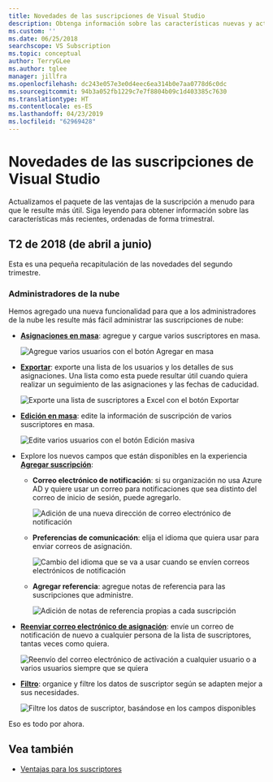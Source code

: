```yaml
---
title: Novedades de las suscripciones de Visual Studio
description: Obtenga información sobre las características nuevas y actualizadas que puede usar para administrar las suscripciones de Visual Studio.
ms.custom: ''
ms.date: 06/25/2018
searchscope: VS Subscription
ms.topic: conceptual
author: TerryGLee
ms.author: tglee
manager: jillfra
ms.openlocfilehash: dc243e057e3e0d4eec6ea314b0e7aa0778d6c0dc
ms.sourcegitcommit: 94b3a052fb1229c7e7f8804b09c1d403385c7630
ms.translationtype: HT
ms.contentlocale: es-ES
ms.lasthandoff: 04/23/2019
ms.locfileid: "62969428"
---
```

# <a name="what39s-new-in-visual-studio-subscriptions"></a>Novedades de las suscripciones de Visual Studio

Actualizamos el paquete de las ventajas de la suscripción a menudo para que le resulte más útil. Siga leyendo para obtener información sobre las características más recientes, ordenadas de forma trimestral.

## <a name="2018-q2-april-june"></a>T2 de 2018 (de abril a junio)

Esta es una pequeña recapitulación de las novedades del segundo trimestre.

### <a name="cloud-administrators"></a>Administradores de la nube

Hemos agregado una nueva funcionalidad para que a los administradores de la nube les resulte más fácil administrar las suscripciones de nube:

* [**Asignaciones en masa**](/visualstudio/subscriptions/assign-license#bulk-assignments): agregue y cargue varios suscriptores en masa.

  ![Agregue varios usuarios con el botón Agregar en masa](media/bulk-add-multiple-subscribers.png)

* [**Exportar**](/visualstudio/subscriptions/exporting-subscriptions): exporte una lista de los usuarios y los detalles de sus asignaciones. Una lista como esta puede resultar útil cuando quiera realizar un seguimiento de las asignaciones y las fechas de caducidad.

   ![Exporte una lista de suscriptores a Excel con el botón Exportar](media/export-subscriber-list-to-csv.png)

* [**Edición en masa**](/visualstudio/subscriptions/edit-license#editing-multiple-subscribers-by-using-bulk-edit): edite la información de suscripción de varios suscriptores en masa.

  ![Edite varios usuarios con el botón Edición masiva](media/bulk-edit-multiple-subscribers.png)

* Explore los nuevos campos que están disponibles en la experiencia [**Agregar suscripción**](assign-license.md):

  * **Correo electrónico de notificación**: si su organización no usa Azure AD y quiere usar un correo para notificaciones que sea distinto del correo de inicio de sesión, puede agregarlo.

    ![Adición de una nueva dirección de correo electrónico de notificación](media/add-new-subscriber-notification-email.png)

  * **Preferencias de comunicación**: elija el idioma que quiera usar para enviar correos de asignación.

    ![Cambio del idioma que se va a usar cuando se envíen correos electrónicos de notificación](media/change-subscriber-communication-preference.png)

  * **Agregar referencia**: agregue notas de referencia para las suscripciones que administre.

    ![Adición de notas de referencia propias a cada suscripción](media/add-subscriber-reference-notes.png)

* [**Reenviar correo electrónico de asignación**](resend-assignment-email.md): envíe un correo de notificación de nuevo a cualquier persona de la lista de suscriptores, tantas veces como quiera.

  ![Reenvío del correo electrónico de activación a cualquier usuario o a varios usuarios siempre que se quiera](media/resend-subscriber-activation-emails.png)

* [**Filtro**](search-license.md): organice y filtre los datos de suscriptor según se adapten mejor a sus necesidades.

  ![Filtre los datos de suscriptor, basándose en los campos disponibles](media/filter-subscriber-data.png)

Eso es todo por ahora.

## <a name="see-also"></a>Vea también

* [Ventajas para los suscriptores](subscriber-benefits.md)
